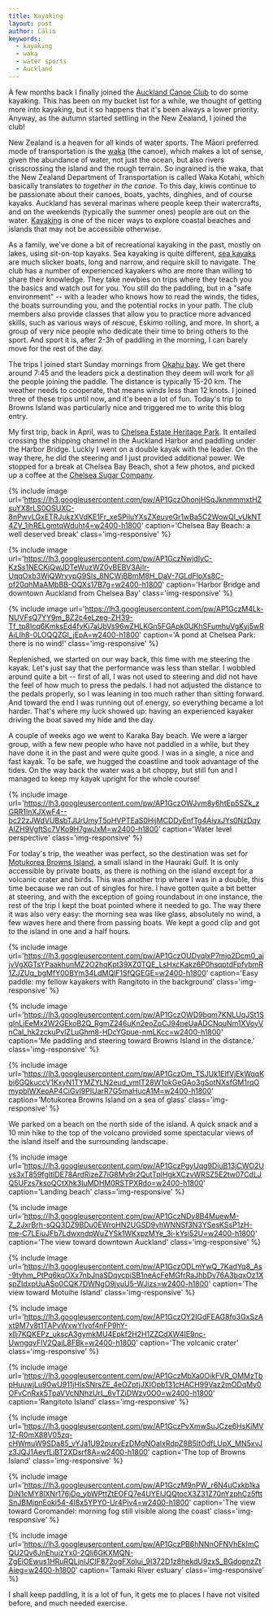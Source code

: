 ```yaml
---
title: Kayaking
layout: post
author: Călin
keywords:
  - kayaking
  - waka
  - water sports
  - Auckland
---
```


A few months back I finally joined the [Auckland Canoe Club](https://aucklandcanoeclub.org.nz) to do some kayaking. This has been on my bucket list for a while, we thought of getting more into kayaking, but it so happens that it's been always a lower priority. Anyway, as the autumn started settling in the New Zealand, I joined the club!

New Zealand is a heaven for all kinds of water sports. The Māori preferred mode of transportation is the [waka](https://en.wikipedia.org/wiki/Waka_(canoe)) (the canoe), which makes a lot of sense, given the abundance of water, not just the ocean, but also rivers crisscrossing the island and the rough terrain. So ingrained is the waka, that the New Zealand Department of Transportation is called Waka Kotahi, which basically translates to _together in the canoe_. To this day, kiwis continue to be passionate about their canoes, boats, yachts, dinghies, and of course kayaks. Auckland has several marinas where people keep their watercrafts, and on the weekends (typically the summer ones) people are out on the water. [Kayaking](https://www.newzealand.com/in/kayaking/) is one of the nicer ways to explore coastal beaches and islands that may not be accessible otherwise.

As a family, we've done a bit of recreational kayaking in the past, mostly on lakes, using sit-on-top kayaks. Sea kayaking is quite different, [sea kayaks](https://paddling.com/gear/kayaks/touring#guide) are much slicker boats, long and narrow, and require skill to navigate. The club has a number of experienced kayakers who are more than willing to share their knowledge. They take newbies on trips where they teach you the basics and watch out for you. You still do the paddling, but in a "safe environment" -- with a leader who knows how to read the winds, the tides, the boats surrounding you, and the potential rocks in your path. The club members also provide classes that allow you to practice more advanced skills, such as various ways of rescue, Eskimo rolling, and more. In short, a group of very nice people who dedicate their time to bring others to the sport. And sport it is, after 2-3h of paddling in the morning, I can barely move for the rest of the day.

The trips I joined start Sunday mornings from [Okahu bay](https://www.myguideauckland.com/things-to-do/okahu-bay). We get there around 7:45 and the leaders pick a destination they deem will work for all the people joining the paddle. The distance is typically 15-20 km. The weather needs to cooperate, that means winds less than 12 knots. I joined three of these trips until now, and it's been a lot of fun. Today's trip to Browns Island was particularly nice and triggered me to write this blog entry.

My first trip, back in April, was to [Chelsea Estate Heritage Park](https://www.myguideauckland.com/things-to-do/chelsea-estate-heritage-park). It entailed crossing the shipping channel in the Auckland Harbor and paddling under the Harbor Bridge. Luckly I went on a double kayak with the leader. On the way there, he did the steering and I just provided additional power. We stopped for a break at Chelsea Bay Beach, shot a few photos, and picked up a coffee at the [Chelsea Sugar Company](http://www.nzsugar.co.nz/).

{% include image
    url='https://lh3.googleusercontent.com/pw/AP1GczOhonjHSqJknmmmxtHZsuYX8rLS0OSUXC-8nPwvLGxETRJukzXVdKE1Fr_xeSPiluYXsZXeuyeGr1wBa5C2WowQl_vUkNT4ZV_1ihRELgmtqWduht4=w2400-h1800'
    caption='Chelsea Bay Beach: a well deserved break'
    class='img-responsive'
%}



{% include image
    url='https://lh3.googleusercontent.com/pw/AP1GczNwjdIyC-KzSs1NECKjQwJDTeWuzWZ0vBEBV3AjIr-UqqOxb3WjQWryypG9Sls_8NCWjBBmM8H_DaV-7GLdFIoXs8C-of20qhMaAMbBB-OQXs17B7g=w2400-h1800'
    caption='Harbor Bridge and downtown Auckland from Chelsea Bay'
    class='img-responsive'
%}


{% include image
    url='https://lh3.googleusercontent.com/pw/AP1GczM4Lk-NUVFsQ7YY9m_BZ2c4eLzeg-ZH39-Tf_tp8Icq6KmksEd4fvKj7aUbVs96wZHLKGn5FGApk0UKhSFumhuVgKyj5wRAiLIh8-0LOQQZGl_jEpA=w2400-h1800'
    caption='A pond at Chelsea Park: there is no wind!'
    class='img-responsive'
%}

Replenished, we started on our way back, this time with me steering the kayak. Let's just say that the performance was less than stellar. I wobbled around quite a bit -- first of all, I was not used to steering and did not have the feel of how much to press the pedals. I had not adjusted the distance to the pedals properly, so I was leaning in too much rather than sitting forward. And toward the end I was running out of energy, so everything became a lot harder. That's where my luck showed up: having an experienced kayaker driving the boat saved my hide and the day.

A couple of weeks ago we went to Karaka Bay beach. We were a larger group, with a few new people who have not paddled in a while, but they have done it in the past and were quite good. I was in a single, a nice and fast kayak. To be safe, we hugged the coastline and took advantage of the tides. On the way back the water was a bit choppy, but still fun and I managed to keep my kayak upright for the whole course!

{% include image
    url='https://lh3.googleusercontent.com/pw/AP1GczOWJvm8y6htEp5SZk_zGRR1InXJXwF4--bc22zJWdVUBsbTJUrUmyT5oHVPTEaS0HijMCDDyEnfTg4AiyxJYs0NzDqyAlZH9VgftSc7VKo9H7gwJxM=w2400-h1800'
    caption='Water level perspective'
    class='img-responsive'
%}



For today's trip, the weather was perfect, so the destination was set for [Motukorea Browns Island](https://www.aucklandcouncil.govt.nz/parks-recreation/Pages/park-details.aspx?Location=209), a small island in the Hauraki Gulf. It is only accessible by private boats, as there is nothing on the island except for a volcanic crater and birds. This was another trip where I was in a double, this time because we ran out of singles for hire. I have gotten quite a bit better at steering, and with the exception of going roundabout in one instance, the rest of the trip I kept the boat pointed where it needed to go. The way there it was also very easy: the morning sea was like glass, absolutely no wind, a few waves here and there from passing boats. We kept a good clip and got to the island in one and a half hours.

{% include image
    url='https://lh3.googleusercontent.com/pw/AP1GczOUDvqIxP7mjo2Dcm0_aijvVgXGTsYPaakhunMZ2O2hqKpt39XZ0TQE_LsHxcKakz6P0hsqptdFpfvbmR1ZJZUq_bgMfY00BYm34LdMQlF1SfQGEGE=w2400-h1800'
    caption='Easy paddle: my fellow kayakers with Rangitoto in the background'
    class='img-responsive'
%}



{% include image
    url='https://lh3.googleusercontent.com/pw/AP1GczOWD9bqm7KNLUqJSt1SqInLjEeMx2W2GEkoB2Q_RgmZ246uKn2eoZoCJ94neUaADCNouNm1XVoyVnCaI_hk2zckuPvIZLuGhm8-HDcYGpue-nmLKcc=w2400-h1800'
    caption='Me paddling and steering toward Browns Island in the distance.'
    class='img-responsive'
%}



{% include image
    url='https://lh3.googleusercontent.com/pw/AP1GczOm_TSJUk1ElfVjEkWqqKbi6GQkuccV1KxyN1TYMZYLN2eud_ymlT28W1okGeGAo3gSotNXsfGM1rqOmypblWXeoAP4CiGvI9PIUarR7G5maHucA1M=w2400-h1800'
    caption='Motukorea Browns Island on a sea of glass'
    class='img-responsive'
%}

We parked on a beach on the north side of the island. A quick snack and a 10 min hike to the top of the volcano provided some spectacular views of the island itself and the surrounding landscape.


{% include image
    url='https://lh3.googleusercontent.com/pw/AP1GczPgyUqg9DiuB13jCWO2Uys3xT859fgItIDE78ArdRizeZ7iG8Mv9r2QutTpIHgkXCzvWRSZ5E2tw07CdLJQ5UFzs7ksoQCtXhk3IuMDHM0RSTPXRdo=w2400-h1800'
    caption='Landing beach'
    class='img-responsive'
%}



{% include image
    url='https://lh3.googleusercontent.com/pw/AP1GczNDy8B4MuewM-Z_2JxrBrh-sQQ3DZ9BDu0EWroHN2UGSD9vhWNNSf3N3YSesKSsP1zH-me-C7LEiuJFb7LdwxndpWuZYSk1WKxpzMYe_3i-kYsi52U=w2400-h1800'
    caption='The view toward downtown Auckland'
    class='img-responsive'
%}



{% include image
    url='https://lh3.googleusercontent.com/pw/AP1GczODLmYwQ_7KadYq8_As-9tyhm_PtPq6kqOXx7nbJnaSDqycpiSB1neAcFeMGfrRaJhbDv76A3bqxOz1XspZIdxpUuASo0CQK7DWNgO9jyuU5-WJizs=w2400-h1800'
    caption='The view toward Motuihe Island'
    class='img-responsive'
%}



{% include image
    url='https://lh3.googleusercontent.com/pw/AP1GczOY2IGdFEAG8fo3GxSzAxt9M7y8t1TAPvWxwYIvof4nFP9hY-xlIj7KQKEPz_ukscA3gymkMU4Epkf2H2H1ZZCdXW4IE9nc-UwngqvFlV2QaiL8FBk=w2400-h1800'
    caption='The volcanic crater'
    class='img-responsive'
%}



{% include image
    url='https://lh3.googleusercontent.com/pw/AP1GczMbXa0OikFVR_OMMzTbpHuuwjLu90wU911jHIsSNrsZE_4eOZptjJXIOpb131cHACH99Vaz2mODqMv0OFvCnRxk5TpaVVcNNhzUrL_6vTZiDWzy0O0=w2400-h1800'
    caption='Rangitoto Island'
    class='img-responsive'
%}



{% include image
    url='https://lh3.googleusercontent.com/pw/AP1GczPvXmwSuJCze6HsKiMV1Z-R0mX88V05zq-cHWmuW9SDa85_vYJa1U92puxvEzDMgNOaIxRdpZ8B5ltOdfLUpX_MN5xvJz3JQJ1AevfLjBT2XDsrf8A=w2400-h1800'
    caption='The top of Browns Island'
    class='img-responsive'
%}



{% include image
    url='https://lh3.googleusercontent.com/pw/AP1GczM9nPW_r6N4uCxkb1kaDiN1cMY8lXNr176jDo_ybWPttZtEOFQ7e4UYEIJQQtocX3Z31Z70nYzphCz5fttSnJBMjpnEoki54-4I8x5YPY0-Ur4Piv4=w2400-h1800'
    caption='The view toward Coromandel: morning fog still visible along the coast'
    class='img-responsive'
%}



{% include image
    url='https://lh3.googleusercontent.com/pw/AP1GczPB6hNNnOFNVhEkImCQU2Qv6JnEhujzYx0-2Qli6GKXMQN-ZgEiOEwus1HRuRQLjnlJClF872ogFXoIui_9I372D1z8hekdU9zxS_BGdopnzZtAieg=w2400-h1800'
    caption='Tamaki River estuary'
    class='img-responsive'
%}

I shall keep paddling, it is a lot of fun, it gets me to places I have not visited before, and much needed exercise.

